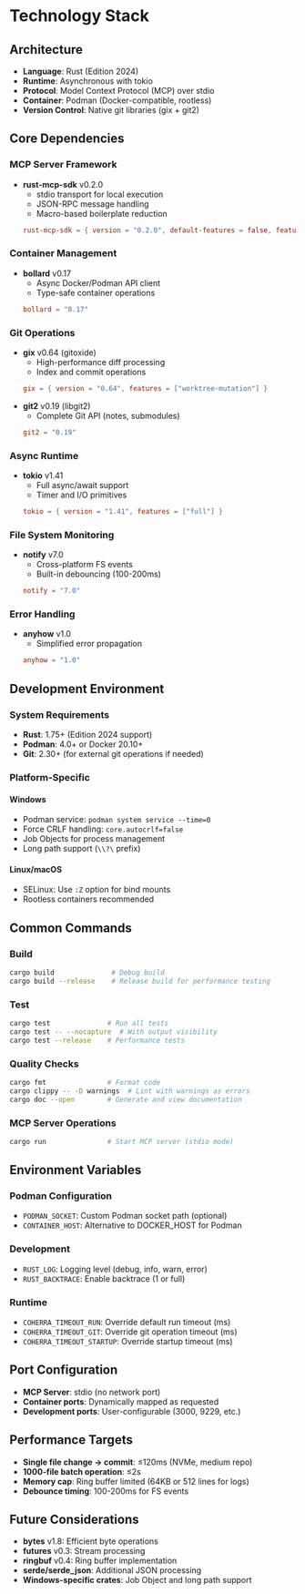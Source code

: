 # Technology Stack

## Architecture
- **Language**: Rust (Edition 2024)
- **Runtime**: Asynchronous with tokio
- **Protocol**: Model Context Protocol (MCP) over stdio
- **Container**: Podman (Docker-compatible, rootless)
- **Version Control**: Native git libraries (gix + git2)

## Core Dependencies

### MCP Server Framework
- **rust-mcp-sdk** v0.2.0
  - stdio transport for local execution
  - JSON-RPC message handling
  - Macro-based boilerplate reduction
  ```toml
  rust-mcp-sdk = { version = "0.2.0", default-features = false, features = ["server", "macros", "stdio"] }
  ```

### Container Management
- **bollard** v0.17
  - Async Docker/Podman API client
  - Type-safe container operations
  ```toml
  bollard = "0.17"
  ```

### Git Operations
- **gix** v0.64 (gitoxide)
  - High-performance diff processing
  - Index and commit operations
  ```toml
  gix = { version = "0.64", features = ["worktree-mutation"] }
  ```
- **git2** v0.19 (libgit2)
  - Complete Git API (notes, submodules)
  ```toml
  git2 = "0.19"
  ```

### Async Runtime
- **tokio** v1.41
  - Full async/await support
  - Timer and I/O primitives
  ```toml
  tokio = { version = "1.41", features = ["full"] }
  ```

### File System Monitoring
- **notify** v7.0
  - Cross-platform FS events
  - Built-in debouncing (100-200ms)
  ```toml
  notify = "7.0"
  ```

### Error Handling
- **anyhow** v1.0
  - Simplified error propagation
  ```toml
  anyhow = "1.0"
  ```

## Development Environment

### System Requirements
- **Rust**: 1.75+ (Edition 2024 support)
- **Podman**: 4.0+ or Docker 20.10+
- **Git**: 2.30+ (for external git operations if needed)

### Platform-Specific
#### Windows
- Podman service: `podman system service --time=0`
- Force CRLF handling: `core.autocrlf=false`
- Job Objects for process management
- Long path support (`\\?\` prefix)

#### Linux/macOS
- SELinux: Use `:Z` option for bind mounts
- Rootless containers recommended

## Common Commands

### Build
```bash
cargo build              # Debug build
cargo build --release    # Release build for performance testing
```

### Test
```bash
cargo test              # Run all tests
cargo test -- --nocapture  # With output visibility
cargo test --release    # Performance tests
```

### Quality Checks
```bash
cargo fmt               # Format code
cargo clippy -- -D warnings  # Lint with warnings as errors
cargo doc --open        # Generate and view documentation
```

### MCP Server Operations
```bash
cargo run               # Start MCP server (stdio mode)
```

## Environment Variables

### Podman Configuration
- `PODMAN_SOCKET`: Custom Podman socket path (optional)
- `CONTAINER_HOST`: Alternative to DOCKER_HOST for Podman

### Development
- `RUST_LOG`: Logging level (debug, info, warn, error)
- `RUST_BACKTRACE`: Enable backtrace (1 or full)

### Runtime
- `COHERRA_TIMEOUT_RUN`: Override default run timeout (ms)
- `COHERRA_TIMEOUT_GIT`: Override git operation timeout (ms)
- `COHERRA_TIMEOUT_STARTUP`: Override startup timeout (ms)

## Port Configuration
- **MCP Server**: stdio (no network port)
- **Container ports**: Dynamically mapped as requested
- **Development ports**: User-configurable (3000, 9229, etc.)

## Performance Targets
- **Single file change → commit**: ≤120ms (NVMe, medium repo)
- **1000-file batch operation**: ≤2s
- **Memory cap**: Ring buffer limited (64KB or 512 lines for logs)
- **Debounce timing**: 100-200ms for FS events

## Future Considerations
- **bytes** v1.8: Efficient byte operations
- **futures** v0.3: Stream processing
- **ringbuf** v0.4: Ring buffer implementation
- **serde/serde_json**: Additional JSON processing
- **Windows-specific crates**: Job Object and long path support
